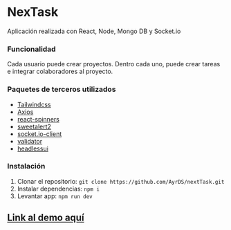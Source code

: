 # NexTask
Aplicación realizada con React, Node, Mongo DB y Socket.io <br />

### Funcionalidad
Cada usuario puede crear proyectos. Dentro cada uno, puede crear tareas e integrar colaboradores al proyecto.

### Paquetes de terceros utilizados
- [Tailwindcss](https://tailwindcss.com/)
- [Axios](https://axios-http.com/docs/intro)
- [react-spinners](https://www.npmjs.com/package/react-spinners)
- [sweetalert2](https://sweetalert2.github.io/)
- [socket.io-client](https://socket.io/)
- [validator](https://www.npmjs.com/package/validator)
- [headlessui](https://headlessui.com/)

### Instalación
1. Clonar el repositorio: `git clone https://github.com/AyrDS/nextTask.git`
2. Instalar dependencias: `npm i`
3. Levantar app: `npm run dev`

<!-- #### [Link al repositorio del Backend aquí]() -->

## [Link al demo aquí](https://nex-task.netlify.app/)
